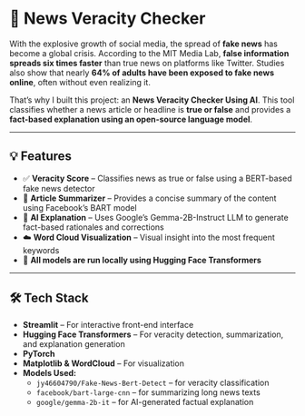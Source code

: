 # 📰 News Veracity Checker

With the explosive growth of social media, the spread of **fake news** has become a global crisis. According to the MIT Media Lab, **false information spreads six times faster** than true news on platforms like Twitter. Studies also show that nearly **64% of adults have been exposed to fake news online**, often without even realizing it.

That’s why I built this project: an **News Veracity Checker Using AI**. This tool classifies whether a news article or headline is **true or false** and provides a **fact-based explanation using an open-source language model**.

---

## 💡 Features

- ✅ **Veracity Score** – Classifies news as true or false using a BERT-based fake news detector
- 📃 **Article Summarizer** – Provides a concise summary of the content using Facebook’s BART model
- 🤖 **AI Explanation** – Uses Google’s Gemma-2B-Instruct LLM to generate fact-based rationales and corrections
- ☁️ **Word Cloud Visualization** – Visual insight into the most frequent keywords
- 🧠 **All models are run locally using Hugging Face Transformers**

---

## 🛠️ Tech Stack

- **Streamlit** – For interactive front-end interface
- **Hugging Face Transformers** – For veracity detection, summarization, and explanation generation
- **PyTorch**
- **Matplotlib & WordCloud** – For visualization
- **Models Used:**
  - `jy46604790/Fake-News-Bert-Detect` – for veracity classification
  - `facebook/bart-large-cnn` – for summarizing long news texts
  - `google/gemma-2b-it` – for AI-generated factual explanation
